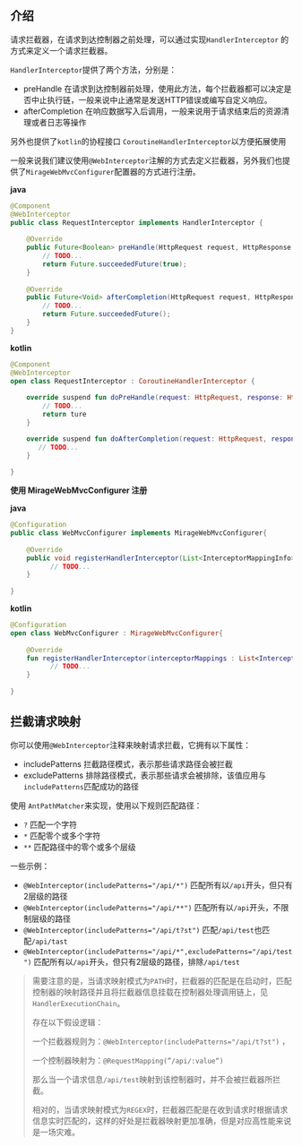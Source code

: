 ## 介绍

请求拦截器，在请求到达控制器之前处理，可以通过实现`HandlerInterceptor` 的方式来定义一个请求拦截器。

`HandlerInterceptor`提供了两个方法，分别是：

* preHandle
  在请求到达控制器前处理，使用此方法，每个拦截器都可以决定是否中止执行链，一般来说中止通常是发送HTTP错误或编写自定义响应。
* afterCompletion
  在响应数据写入后调用，一般来说用于请求结束后的资源清理或者日志等操作

另外也提供了`kotlin`的协程接口 `CoroutineHandlerInterceptor`以方便拓展使用

一般来说我们建议使用`@WebInterceptor`注解的方式去定义拦截器，另外我们也提供了`MirageWebMvcConfigurer`配置器的方式进行注册。

**java**

```java
@Component
@WebInterceptor
public class RequestInterceptor implements HandlerInterceptor {
    
    @Override
    public Future<Boolean> preHandle(HttpRequest request, HttpResponse response, VertxInvokeHandler handler) {
        // TODO...
        return Future.succeededFuture(true);
    }
    
    @Override
    public Future<Void> afterCompletion(HttpRequest request, HttpResponse response, VertxInvokeHandler handler, @Nullable Throwable cause) {
        // TODO...
        return Future.succeededFuture();
    }
}
```
**kotlin**

```kotlin
@Component
@WebInterceptor
open class RequestInterceptor : CoroutineHandlerInterceptor {
    
    override suspend fun doPreHandle(request: HttpRequest, response: HttpResponse, handler: VertxInvokeHandler): Boolean {
        // TODO...
        return ture
    }

    override suspend fun doAfterCompletion(request: HttpRequest, response: HttpResponse, handler: VertxInvokeHandler, cause: Throwable?) {
       // TODO...
    }
    
}
```

**使用 MirageWebMvcConfigurer 注册**

**java**

```java
@Configuration
public class WebMvcConfigurer implements MirageWebMvcConfigurer{
   
    @Override
    public void registerHandlerInterceptor(List<InterceptorMappingInfo> interceptorMappings) {
          // TODO...
    }
    
}
```

**kotlin**

```kotlin
@Configuration
open class WebMvcConfigurer : MirageWebMvcConfigurer{
   
    @Override
    fun registerHandlerInterceptor(interceptorMappings : List<InterceptorMappingInfo>) {
          // TODO...
    }
    
}
```

## 拦截请求映射

你可以使用`@WebInterceptor`注释来映射请求拦截，它拥有以下属性：

* includePatterns
  拦截路径模式，表示那些请求路径会被拦截
* excludePatterns
  排除路径模式，表示那些请求会被排除，该值应用与`includePatterns`匹配成功的路径

使用 `AntPathMatcher`来实现，使用以下规则匹配路径： 

* `?` 匹配一个字符
* `*`  匹配零个或多个字符
* `**` 匹配路径中的零个或多个层级

一些示例：

* `@WebInterceptor(includePatterns="/api/*")` 匹配所有以`/api`开头，但只有2层级的路径
* `@WebInterceptor(includePatterns="/api/**")` 匹配所有以`/api`开头，不限制层级的路径
* `@WebInterceptor(includePatterns="/api/t?st")` 匹配`/api/test`也匹配`/api/tast`
* `@WebInterceptor(includePatterns="/api/*",excludePatterns="/api/test")` 匹配所有以`/api`开头，但只有2层级的路径，排除`/api/test`

> 需要注意的是，当请求映射模式为`PATH`时，拦截器的匹配是在启动时，匹配控制器的映射路径并且将拦截器信息挂载在控制器处理调用链上，见`HandlerExecutionChain`。
>
> 存在以下假设逻辑：
>
> 一个拦截器规则为：`@WebInterceptor(includePatterns="/api/t?st")` ，
>
> 一个控制器映射为：`@RequestMapping(”/api/:value“)`
>
> 那么当一个请求信息`/api/test`映射到该控制器时，并不会被拦截器所拦截。
>
> 相对的，当请求映射模式为`REGEX`时，拦截器匹配是在收到请求时根据请求信息实时匹配的，这样的好处是拦截器映射更加准确，但是对应高性能来说是一场灾难。

